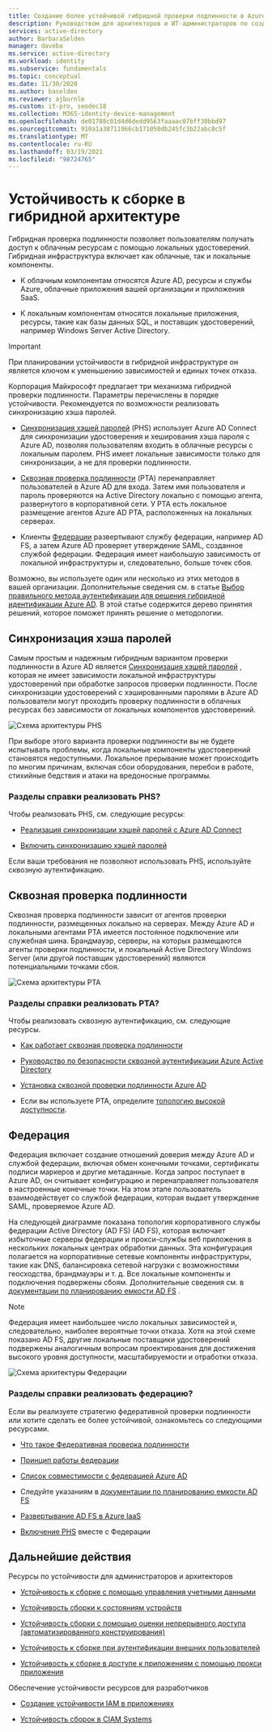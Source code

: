 ```yaml
---
title: Создание более устойчивой гибридной проверки подлинности в Azure Active Directory
description: Руководством для архитекторов и ИТ-администраторов по созданию отказоустойчивой гибридной инфраструктуры.
services: active-directory
author: BarbaraSelden
manager: daveba
ms.service: active-directory
ms.workload: identity
ms.subservice: fundamentals
ms.topic: conceptual
ms.date: 11/30/2020
ms.author: baselden
ms.reviewer: ajburnle
ms.custom: it-pro, seodec18
ms.collection: M365-identity-device-management
ms.openlocfilehash: de01788c01d4d6dedd9563faaaac07bff30bbd97
ms.sourcegitcommit: 910a1a38711966cb171050db245fc3b22abc8c5f
ms.translationtype: MT
ms.contentlocale: ru-RU
ms.lasthandoff: 03/19/2021
ms.locfileid: "98724765"
---
```

# <a name="build-resilience-in-your-hybrid-architecture"></a>Устойчивость к сборке в гибридной архитектуре

Гибридная проверка подлинности позволяет пользователям получать доступ к облачным ресурсам с помощью локальных удостоверений. Гибридная инфраструктура включает как облачные, так и локальные компоненты.

* К облачным компонентам относятся Azure AD, ресурсы и службы Azure, облачные приложения вашей организации и приложения SaaS.

* К локальным компонентам относятся локальные приложения, ресурсы, такие как базы данных SQL, и поставщик удостоверений, например Windows Server Active Directory. 

> [!IMPORTANT]
> При планировании устойчивости в гибридной инфраструктуре он является ключом к уменьшению зависимостей и единых точек отказа. 

Корпорация Майкрософт предлагает три механизма гибридной проверки подлинности. Параметры перечислены в порядке устойчивости. Рекомендуется по возможности реализовать синхронизацию хэша паролей.

* [Синхронизация хэшей паролей](../hybrid/whatis-phs.md) (PHS) использует Azure AD Connect для синхронизации удостоверения и хеширования хэша пароля с Azure AD, позволяя пользователям входить в облачные ресурсы с локальным паролем. PHS имеет локальные зависимости только для синхронизации, а не для проверки подлинности.

* [Сквозная проверка подлинности](../hybrid/how-to-connect-pta.md) (PTA) перенаправляет пользователей в Azure AD для входа. Затем имя пользователя и пароль проверяются на Active Directory локально с помощью агента, развернутого в корпоративной сети. У PTA есть локальное размещение агентов Azure AD PTA, расположенных на локальных серверах.

* Клиенты [Федерации](../hybrid/whatis-fed.md) развертывают службу федерации, например AD FS, а затем Azure AD проверяет утверждение SAML, созданное службой федерации. Федерация имеет наибольшую зависимость от локальной инфраструктуры и, следовательно, больше точек сбоя. 

   
Возможно, вы используете один или несколько из этих методов в вашей организации. Дополнительные сведения см. в статье [Выбор правильного метода аутентификации для решения гибридной идентификации Azure AD](../hybrid/choose-ad-authn.md). В этой статье содержится дерево принятия решений, которое поможет принять решение о методологии.

## <a name="password-hash-synchronization"></a>Синхронизация хэша паролей

Самым простым и надежным гибридным вариантом проверки подлинности в Azure AD является [Синхронизация хэшей паролей](../hybrid/whatis-phs.md) , которая не имеет зависимости локальной инфраструктуры удостоверений при обработке запросов проверки подлинности. После синхронизации удостоверений с хэшированными паролями в Azure AD пользователи могут проходить проверку подлинности в облачных ресурсах без зависимости от локальных компонентов удостоверений. 

![Схема архитектуры PHS](./media/resilience-in-hybrid/admin-resilience-password-hash-sync.png)

При выборе этого варианта проверки подлинности вы не будете испытывать проблемы, когда локальные компоненты удостоверений становятся недоступными. Локальное прерывание может происходить по многим причинам, включая сбои оборудования, перебои в работе, стихийные бедствия и атаки на вредоносные программы. 

### <a name="how-do-i-implement-phs"></a>Разделы справки реализовать PHS?

Чтобы реализовать PHS, см. следующие ресурсы:

* [Реализация синхронизации хэшей паролей с Azure AD Connect](../hybrid/how-to-connect-password-hash-synchronization.md)

* [Включить синхронизацию хэшей паролей](../hybrid/how-to-connect-password-hash-synchronization.md)

Если ваши требования не позволяют использовать PHS, используйте сквозную аутентификацию.

## <a name="pass-through-authentication"></a>Сквозная проверка подлинности

Сквозная проверка подлинности зависит от агентов проверки подлинности, размещенных локально на серверах. Между Azure AD и локальными агентами PTA имеется постоянное подключение или служебная шина. Брандмауэр, серверы, на которых размещаются агенты проверки подлинности, и локальный Active Directory Windows Server (или другой поставщик удостоверений) являются потенциальными точками сбоя. 

![Схема архитектуры PTA](./media/resilience-in-hybrid/admin-resilience-pass-through-authentication.png)

### <a name="how-do-i-implement-pta"></a>Разделы справки реализовать PTA?

Чтобы реализовать сквозную аутентификацию, см. следующие ресурсы.

* [Как работает сквозная проверка подлинности](../hybrid/how-to-connect-pta-how-it-works.md)

* [Руководство по безопасности сквозной аутентификации Azure Active Directory](../hybrid/how-to-connect-pta-security-deep-dive.md)

* [Установка сквозной проверки подлинности Azure AD](../hybrid/how-to-connect-pta-quick-start.md)

* Если вы используете PTA, определите [топологию высокой доступности](../hybrid/how-to-connect-pta-quick-start.md).

 ## <a name="federation"></a>Федерация

Федерация включает создание отношений доверия между Azure AD и службой федерации, включая обмен конечными точками, сертификаты подписи маркеров и другие метаданные. Когда запрос поступает в Azure AD, он считывает конфигурацию и перенаправляет пользователя в настроенные конечные точки. На этом этапе пользователь взаимодействует со службой федерации, которая выдает утверждение SAML, проверяемое Azure AD. 

На следующей диаграмме показана топология корпоративного службы федерации Active Directory (AD FS) (AD FS), которая включает избыточные серверы федерации и прокси-службы веб приложения в нескольких локальных центрах обработки данных. Эта конфигурация полагается на корпоративные сетевые компоненты инфраструктуры, такие как DNS, балансировка сетевой нагрузки с возможностями геосходства, брандмауэры и т. д. Все локальные компоненты и подключения подвержены сбоям. Дополнительные сведения см. в [документации по планированию емкости AD FS](/windows-server/identity/ad-fs/design/planning-for-ad-fs-server-capacity) .

> [!NOTE]
>  Федерация имеет наибольшее число локальных зависимостей и, следовательно, наиболее вероятные точки отказа. Хотя на этой схеме показано AD FS, другие локальные поставщики удостоверений подвержены аналогичным вопросам проектирования для достижения высокого уровня доступности, масштабируемости и отработки отказа.

![Схема архитектуры Федерации](./media/resilience-in-hybrid/admin-resilience-federation.png)

 ### <a name="how-do-i-implement-federation"></a>Разделы справки реализовать федерацию?

Если вы реализуете стратегию федеративной проверки подлинности или хотите сделать ее более устойчивой, ознакомьтесь со следующими ресурсами.

* [Что такое Федеративная проверка подлинности](../hybrid/whatis-fed.md)

* [Принцип работы федерации](../hybrid/how-to-connect-fed-whatis.md)

* [Список совместимости с федерацией Azure AD](../hybrid/how-to-connect-fed-compatibility.md)

* Следуйте указаниям в [документации по планированию емкости AD FS](/windows-server/identity/ad-fs/design/planning-for-ad-fs-server-capacity)

* [Развертывание AD FS в Azure IaaS](/windows-server/identity/ad-fs/deployment/how-to-connect-fed-azure-adfs)

* [Включение PHS](../hybrid/tutorial-phs-backup.md) вместе с Федерации

## <a name="next-steps"></a>Дальнейшие действия
Ресурсы по устойчивости для администраторов и архитекторов
 
* [Устойчивость к сборке с помощью управления учетными данными](resilience-in-credentials.md)

* [Устойчивость сборки к состояниям устройств](resilience-with-device-states.md)

* [Устойчивость сборки с помощью оценки непрерывного доступа (автоматизированного конструирования)](resilience-with-continuous-access-evaluation.md)

* [Устойчивость к сборке при аутентификации внешних пользователей](resilience-b2b-authentication.md)

* [Устойчивость к сборке в доступе к приложениям с помощью прокси приложения](resilience-on-premises-access.md)

Обеспечение устойчивости ресурсов для разработчиков

* [Создание устойчивости IAM в приложениях](resilience-app-development-overview.md)

* [Устойчивость сборок в CIAM Systems](resilience-b2c.md)